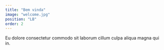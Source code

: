 ```yaml
---
title: "Bem vinda"
image: "welcome.jpg"
position: "LB"
order: 2
---
```

Eu dolore consectetur commodo sit laborum cillum culpa aliqua magna qui in.